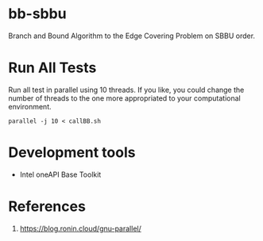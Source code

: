 # bb-sbbu
Branch and Bound Algorithm to the Edge Covering Problem on SBBU order.

# Run All Tests

Run all test in parallel using 10 threads. If you like, you could change the number of threads to the one more appropriated to your computational environment.
```
parallel -j 10 < callBB.sh
```

# Development tools

- Intel oneAPI Base Toolkit

# References
1. https://blog.ronin.cloud/gnu-parallel/